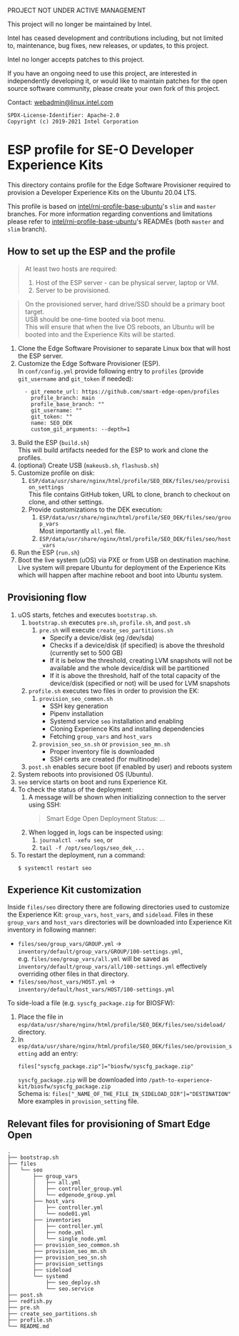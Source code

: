 PROJECT NOT UNDER ACTIVE MANAGEMENT

This project will no longer be maintained by Intel.

Intel has ceased development and contributions including, but not limited to, maintenance, bug fixes, new releases, or updates, to this project.  

Intel no longer accepts patches to this project.

If you have an ongoing need to use this project, are interested in independently developing it, or would like to maintain patches for the open source software community, please create your own fork of this project.  

Contact: webadmin@linux.intel.com
```text
SPDX-License-Identifier: Apache-2.0
Copyright (c) 2019-2021 Intel Corporation
```

# ESP profile for SE-O Developer Experience Kits

This directory contains profile for the Edge Software Provisioner required to provision a Developer Experience Kits on the Ubuntu 20.04 LTS.

This profile is based on [intel/rni-profile-base-ubuntu](https://github.com/intel/rni-profile-base-ubuntu)'s `slim` and `master` branches.
For more information regarding conventions and limitations please refer to [intel/rni-profile-base-ubuntu](https://github.com/intel/rni-profile-base-ubuntu)'s READMEs (both `master` and `slim` branch).

## How to set up the ESP and the profile

> At least two hosts are required:
> 1. Host of the ESP server - can be physical server, laptop or VM.
> 1. Server to be provisioned.

> On the provisioned server, hard drive/SSD should be a primary boot target.<br>
> USB should be one-time booted via boot menu.<br>
> This will ensure that when the live OS reboots, an Ubuntu will be booted into and the Experience Kits will be started.

1. Clone the Edge Software Provisioner to separate Linux box that will host the ESP server.
1. Customize the Edge Software Provisioner (ESP).<br>
   In `conf/config.yml` provide following entry to `profiles` (provide `git_username` and `git_token` if needed):
   ```
     - git_remote_url: https://github.com/smart-edge-open/profiles
       profile_branch: main
       profile_base_branch: ""
       git_username: ""
       git_token: ""
       name: SEO_DEK
       custom_git_arguments: --depth=1
   ```
1. Build the ESP (`build.sh`)<br>
   This will build artifacts needed for the ESP to work and clone the profiles.
1. (optional) Create USB (`makeusb.sh`, `flashusb.sh`)
1. Customize profile on disk:
   1. `ESP/data/usr/share/nginx/html/profile/SEO_DEK/files/seo/provision_settings`</br>
      This file contains GitHub token, URL to clone, branch to checkout on clone, and other settings.
   1. Provide customizations to the DEK execution:
      1. `ESP/data/usr/share/nginx/html/profile/SEO_DEK/files/seo/group_vars`<br>
         Most importantly `all.yml` file.
      1. `ESP/data/usr/share/nginx/html/profile/SEO_DEK/files/seo/host_vars`
1. Run the ESP (`run.sh`)
1. Boot the live system (uOS) via PXE or from USB on destination machine.<br>
   Live system will prepare Ubuntu for deployment of the Experience Kits which will happen after machine reboot and boot into Ubuntu system.

## Provisioning flow

1. uOS starts, fetches and executes `bootstrap.sh`.
   1. `bootstrap.sh` executes `pre.sh`, `profile.sh`, and `post.sh`
      1. `pre.sh` will execute `create_seo_partitions.sh`
         - Specify a device/disk (eg /dev/sda)
         - Checks if a device/disk (if specified) is above the threshold (currently set to 500 GB)
         - If it is below the threshold, creating LVM snapshots will not be available and the whole device/disk will be partitioned
         - If it is above the threshold, half of the total capacity of the device/disk (specified or not) will be used for LVM snapshots
   1. `profile.sh` executes two files in order to provision the EK: 
      1. `provision_seo_common.sh`
         - SSH key generation
         - Pipenv installation
         - Systemd service `seo` installation and enabling
         - Cloning Experience Kits and installing dependencies
         - Fetching `group_vars` and `host_vars`
      2. `provision_seo_sn.sh` or `provision_seo_mn.sh`
         - Proper inventory file is downloaded
         - SSH certs are created (for multinode)
   1. `post.sh` enables secure boot (if enabled by user) and reboots system
1. System reboots into provisioned OS (Ubuntu).
1. `seo` service starts on boot and runs Experience Kit.<br>
1. To check the status of the deployment:
   1. A message will be shown when initializing connection to the server using SSH:
      > Smart Edge Open Deployment Status: ...
   1. When logged in, logs can be inspected using:
      1. `journalctl -xefu seo`, or
      1. `tail -f /opt/seo/logs/seo_dek_...`
1. To restart the deployment, run a command:
   ```
   $ systemctl restart seo
   ```

## Experience Kit customization
Inside `files/seo` directory there are following directories used to customize the Experience Kit: `group_vars`, `host_vars`, and `sideload`.
Files in these `group_vars` and `host_vars` directories will be downloaded into Experience Kit inventory in following manner:
* `files/seo/group_vars/GROUP.yml` -> `inventory/default/group_vars/GROUP/100-settings.yml`,<br>
   e.g. `files/seo/group_vars/all.yml` will be saved as `inventory/default/group_vars/all/100-settings.yml` effectively overriding other files in that directory.
* `files/seo/host_vars/HOST.yml` -> `inventory/default/host_vars/HOST/100-settings.yml`

To side-load a file (e.g. `syscfg_package.zip` for BIOSFW):
1. Place the file in `esp/data/usr/share/nginx/html/profile/SEO_DEK/files/seo/sideload/` directory.
1. In `esp/data/usr/share/nginx/html/profile/SEO_DEK/files/seo/provision_setting` add an entry:
   ```
   files["syscfg_package.zip"]="biosfw/syscfg_package.zip"
   ```
   `syscfg_package.zip` will be downloaded into `/path-to-experience-kit/biosfw/syscfg_package.zip`<br>
   Schema is: `files["_NAME_OF_THE_FILE_IN_SIDELOAD_DIR"]="DESTINATION"`<br>
   More examples in `provision_setting` file.

## Relevant files for provisioning of Smart Edge Open

```
.
├── bootstrap.sh
├── files
│   └── seo
│       ├── group_vars
│       │   ├── all.yml
│       │   ├── controller_group.yml
│       │   └── edgenode_group.yml
│       ├── host_vars
│       │   ├── controller.yml
│       │   └── node01.yml
│       ├── inventories
│       │   ├── controller.yml
│       │   ├── node.yml
│       │   └── single_node.yml
│       ├── provision_seo_common.sh
│       ├── provision_seo_mn.sh
│       ├── provision_seo_sn.sh
│       ├── provision_settings
│       ├── sideload
│       └── systemd
│           ├── seo_deploy.sh
│           └── seo.service
├── post.sh
├── redfish.py
├── pre.sh
├── create_seo_partitions.sh
├── profile.sh
└── README.md
```
